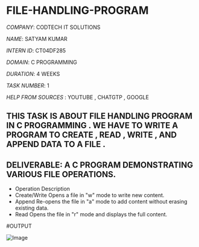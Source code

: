 # FILE-HANDLING-PROGRAM

*COMPANY*: CODTECH IT SOLUTIONS

*NAME*: SATYAM KUMAR

*INTERN ID*: CT04DF285

*DOMAIN*: C PROGRAMMING

*DURATION*: 4 WEEKS 

*TASK NUMBER*: 1 

*HELP FROM SOURCES* : YOUTUBE , CHATGTP , GOOGLE 

## THIS TASK IS ABOUT FILE HANDLING PROGRAM IN C PROGRAMMING . WE HAVE TO WRITE A PROGRAM TO CREATE , READ , WRITE , AND APPEND DATA TO A FILE .
## DELIVERABLE: A C PROGRAM DEMONSTRATING VARIOUS FILE OPERATIONS.
* Operation	Description
* Create/Write	Opens a file in "w" mode to write new content.
* Append	Re-opens the file in "a" mode to add content without erasing existing data.
* Read	Opens the file in "r" mode and displays the full content.


#OUTPUT 

![Image](https://github.com/user-attachments/assets/05874158-ae6c-4a23-9abb-ac2da4ef99bf)

